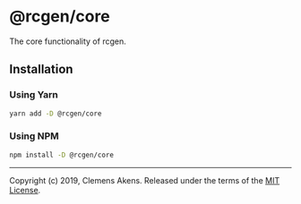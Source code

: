 # @rcgen/core

The core functionality of rcgen.

## Installation

### Using Yarn

```sh
yarn add -D @rcgen/core
```

### Using NPM

```sh
npm install -D @rcgen/core
```

---

Copyright (c) 2019, Clemens Akens. Released under the terms of the [MIT
License][license].

[license]: https://github.com/clebert/rcgen/blob/master/LICENSE
